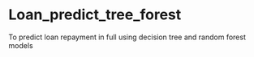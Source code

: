 # Loan_predict_tree_forest
To predict loan repayment in full using decision tree and random forest models
